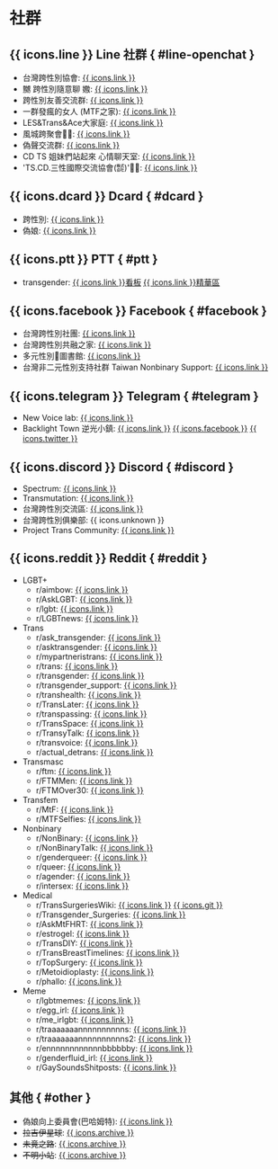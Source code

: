 # 社群

## {{ icons.line }} Line 社群 { #line-openchat }
- 台灣跨性別協會: [{{ icons.link }}](https://line.me/ti/g2/KCJIeuoy246Be-G4L6jZuJ2LMCU0OmhKQ963gQ)
- 嬲 跨性別隨意聊 嫐: [{{ icons.link }}](https://line.me/ti/g2/oUOfIcMTVa84-63VxbPkaJXhV4Jq7EFdkjP1iQ)
- 跨性別友善交流群: [{{ icons.link }}](https://line.me/ti/g2/XuAPKJa_i8BBOsXVOABEY2teaPTw6iRBiGOjog)
- 一群發瘋的女人 (MTF之家): [{{ icons.link }}](https://line.me/ti/g2/YfLfbQBxLou-lVa27nX7Xq_mNeeKFw60b4HfzA)
- LES&Trans&Ace大家庭: [{{ icons.link }}](https://line.me/ti/g2/PMmsDEfFIY8HoUQMAIvHgA)
- 風城跨聚會🏳️‍⚧️: [{{ icons.link }}](https://line.me/ti/g2/oMLx31ToabGTrLwZ4MTqcVYIe36giU7tKRKXog)
- 偽聲交流群: [{{ icons.link }}](https://line.me/ti/g2/VCGmLsjG1zmu9gjSNgc9ew)
- CD TS 姐妹們站起來 心情聊天室: [{{ icons.link }}](https://line.me/ti/g2/nHCDvdoDaY23-5SJdx3nig)
- 'TS.CD.三性國際交流協會(㍿)'🏳️‍⚧: [{{ icons.link }}](https://line.me/ti/g2/jO56May_Ew-An4KzergdfQ)

## {{ icons.dcard }} Dcard { #dcard }
- 跨性別: [{{ icons.link }}](https://www.dcard.tw/f/trans)
- 偽娘: [{{ icons.link }}](https://www.dcard.tw/f/otokonoko)

## {{ icons.ptt }} PTT { #ptt }
- transgender: [{{ icons.link }}看板](https://www.ptt.cc/bbs/transgender/index.html) [{{ icons.link }}精華區](https://www.ptt.cc/man/transgender/index.html)

## {{ icons.facebook }} Facebook { #facebook }
- 台灣跨性別社團: [{{ icons.link }}](https://www.facebook.com/groups/taiwantransgender)
- 台灣跨性別共融之家: [{{ icons.link }}](https://www.facebook.com/groups/945173803593462)
- 多元性別🌈圖書館: [{{ icons.link }}](https://www.facebook.com/groups/185580525638320)
- 台灣非二元性別支持社群 Taiwan Nonbinary Support: [{{ icons.link }}](https://www.facebook.com/groups/1008074439681831)

## {{ icons.telegram }} Telegram { #telegram }
- New Voice lab: [{{ icons.link }}](https://t.me/+m0rXsTRbH4A1MWJl)
- Backlight Town 逆光小鎮: [{{ icons.link }}](https://forms.gle/jagHaEqpWWzwQZHk7) [{{ icons.facebook }}](https://www.facebook.com/61571690964724) [{{ icons.twitter }}](https://x.com/backlighttown)

## {{ icons.discord }} Discord { #discord }
- Spectrum: [{{ icons.link }}](http://discord.gg/lgbtq)
- Transmutation: [{{ icons.link }}](https://discord.gg/hA69mbpF5r)
- 台灣跨性別交流區: [{{ icons.link }}](https://discord.gg/EB3uYnamXs)
- 台灣跨性別俱樂部: {{ icons.unknown }}
- Project Trans Community: [{{ icons.link }}](https://discord.com/invite/vARta64sBq)

## {{ icons.reddit }} Reddit { #reddit }
- LGBT+
    - r/aimbow: [{{ icons.link }}](https://www.reddit.com/r/ainbow/)
    - r/AskLGBT: [{{ icons.link }}](https://www.reddit.com/r/AskLGBT/)
    - r/lgbt: [{{ icons.link }}](https://www.reddit.com/r/lgbt/)
    - r/LGBTnews: [{{ icons.link }}](https://www.reddit.com/r/LGBTnews/)
- Trans
    - r/ask_transgender: [{{ icons.link }}](https://www.reddit.com/r/ask_transgender/)
    - r/asktransgender: [{{ icons.link }}](https://www.reddit.com/r/asktransgender/)
    - r/mypartneristrans: [{{ icons.link }}](https://www.reddit.com/r/mypartneristrans)
    - r/trans: [{{ icons.link }}](https://www.reddit.com/r/trans/)
    - r/transgender: [{{ icons.link }}](https://www.reddit.com/r/transgender/)
    - r/transgender_support: [{{ icons.link }}](https://www.reddit.com/r/transgender_support/)
    - r/transhealth: [{{ icons.link }}](https://www.reddit.com/r/transhealth/)
    - r/TransLater: [{{ icons.link }}](https://www.reddit.com/r/TransLater/)
    - r/transpassing: [{{ icons.link }}](https://www.reddit.com/r/transpassing/)
    - r/TransSpace: [{{ icons.link }}](https://www.reddit.com/r/TransSpace/)
    - r/TransyTalk: [{{ icons.link }}](https://www.reddit.com/r/TransyTalk/)
    - r/transvoice: [{{ icons.link }}](https://www.reddit.com/r/transvoice/)
    - r/actual_detrans: [{{ icons.link }}](https://www.reddit.com/r/actual_detrans/)
- Transmasc
    - r/ftm: [{{ icons.link }}](https://www.reddit.com/r/ftm/)
    - r/FTMMen: [{{ icons.link }}](https://www.reddit.com/r/FTMMen/)
    - r/FTMOver30: [{{ icons.link }}](https://www.reddit.com/r/FTMOver30/)
- Transfem
    - r/MtF: [{{ icons.link }}](https://www.reddit.com/r/MtF/)
    - r/MTFSelfies: [{{ icons.link }}](https://www.reddit.com/r/MTFSelfies/)
- Nonbinary
    - r/NonBinary: [{{ icons.link }}](https://www.reddit.com/r/NonBinary/)
    - r/NonBinaryTalk: [{{ icons.link }}](https://www.reddit.com/r/NonBinaryTalk/)
    - r/genderqueer: [{{ icons.link }}](https://www.reddit.com/r/genderqueer/)
    - r/queer: [{{ icons.link }}](https://www.reddit.com/r/queer/)
    - r/agender: [{{ icons.link }}](https://www.reddit.com/r/agender/)
    - r/intersex: [{{ icons.link }}](https://www.reddit.com/r/intersex)
- Medical
    - r/TransSurgeriesWiki: [{{ icons.link }}](https://www.reddit.com/r/TransSurgeriesWiki/) [{{ icons.git }}](https://github.com/zp100/Transgender_Surgeries)
    - r/Transgender_Surgeries: [{{ icons.link }}](https://www.reddit.com/r/Transgender_Surgeries/)
    - r/AskMtFHRT: [{{ icons.link }}](https://www.reddit.com/r/AskMtFHRT/)
    - r/estrogel: [{{ icons.link }}](https://www.reddit.com/r/estrogel/)
    - r/TransDIY: [{{ icons.link }}](https://www.reddit.com/r/TransDIY/)
    - r/TransBreastTimelines: [{{ icons.link }}](https://www.reddit.com/r/TransBreastTimelines/)
    - r/TopSurgery: [{{ icons.link }}](https://www.reddit.com/r/TopSurgery/)
    - r/Metoidioplasty: [{{ icons.link }}](https://www.reddit.com/r/Metoidioplasty/)
    - r/phallo: [{{ icons.link }}](https://www.reddit.com/r/phallo/)
- Meme
    - r/lgbtmemes: [{{ icons.link }}](https://www.reddit.com/r/lgbtmemes/)
    - r/egg_irl: [{{ icons.link }}](https://www.reddit.com/r/egg_irl/)
    - r/me_irlgbt: [{{ icons.link }}](https://www.reddit.com/r/me_irlgbt/)
    - r/traaaaaaannnnnnnnnns: [{{ icons.link }}](https://www.reddit.com/r/traaaaaaannnnnnnnnns/)
    - r/traaaaaaannnnnnnnnns2: [{{ icons.link }}](https://www.reddit.com/r/traaaaaaannnnnnnnnns2/)
    - r/ennnnnnnnnnnnbbbbbby: [{{ icons.link }}](https://www.reddit.com/r/ennnnnnnnnnnnbbbbbby/)
    - r/genderfluid_irl: [{{ icons.link }}](https://www.reddit.com/r/genderfluid_irl/)
    - r/GaySoundsShitposts: [{{ icons.link }}](https://www.reddit.com/r/GaySoundsShitposts/)

## 其他 { #other }
- 偽娘向上委員會(巴哈姆特): [{{ icons.link }}](https://forum.gamer.com.tw/B.php?bsn=60552)
- ~~拉吉伊星球~~: [{{ icons.archive }}](https://web.archive.org/web/20230401003103/https://www.ragii.net/)
- ~~未竟之路~~: [{{ icons.archive }}](https://web.archive.org/web/20240514101551/https://trnt.tw/)
- ~~不明小站~~: [{{ icons.archive }}](https://web.archive.org/web/20220528222757/https://trnt.lgbt/)
